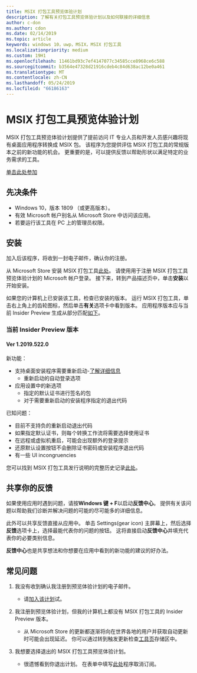 ```yaml
---
title: MSIX 打包工具预览体验计划
description: 了解有关打包工具预览体验计划以及如何联接的详细信息
author: c-don
ms.author: cdon
ms.date: 02/14/2019
ms.topic: article
keywords: windows 10，uwp，MSIX，MSIX 打包工具
ms.localizationpriority: medium
ms.custom: 19H1
ms.openlocfilehash: 11461bd93c7ef4147077c34585cce8968ce6c588
ms.sourcegitcommit: b3564e47328d21916cdeb4c84d638ac12be0a461
ms.translationtype: MT
ms.contentlocale: zh-CN
ms.lasthandoff: 05/24/2019
ms.locfileid: "66186163"
---
```

# <a name="msix-packaging-tool-insider-program"></a>MSIX 打包工具预览体验计划

MSIX 打包工具预览体验计划提供了提前访问 IT 专业人员和开发人员感兴趣将现有桌面应用程序转换成 MSIX 包。 该程序为您提供评估 MSIX 打包工具的常规版本之前的新功能的机会。 更重要的是，可以提供反馈以帮助形状以满足特定的业务需求的工具。 

<div class="nextstepaction"><p><a class="x-hidden-focus" href="https://aka.ms/MSIXPackagingPreviewProgram" data-linktype="external">单击此处参加</a></p></div>

## <a name="prerequisites"></a>先决条件
- Windows 10，版本 1809 （或更高版本）。
- 有效 Microsoft 帐户别名从 Microsoft Store 中访问该应用。
- 若要运行该工具在 PC 上的管理员权限。

## <a name="install"></a>安装

加入后该程序，将收到一封电子邮件，确认你的注册。 

从 Microsoft Store 安装 MSIX 打包工具[此处](https://www.microsoft.com/en-us/p/msix-packaging-tool/9n5lw3jbcxkf)。 请使用用于注册 MSIX 打包工具预览体验计划的 Microsoft 帐户登录。 接下来，转到产品描述页中，单击**安装**以开始安装。

如果您的计算机上已安装该工具，检查已安装的版本。 运行 MSIX 打包工具，单击右上角上的齿轮图标，然后单击**有关**选项卡中看到版本。 应用程序版本应与当前 Insider Preview 生成从部分匹配[如下](#current-insider-preview-build)。 

### <a name="current-insider-preview-build"></a>当前 Insider Preview 版本 

#### <a name="ver-120195220"></a>Ver 1.2019.522.0

新功能：

- 支持桌面安装程序需要重新启动-[了解详细信息](support-restart.md)
    - 重新启动的自动登录选项 
- 应用设置中的新选项
    - 指定的默认证书进行签名的包 
    - 对于需要重新启动的安装程序指定的退出代码
    
已知问题：

- 目前不支持负的重新启动退出代码
- 如果指定默认证书，则每个转换工作流将需要选择使用证书
- 在远程或虚拟机重启，可能会出现额外的登录提示 
- 还原默认设置按钮不会删除证书密码或安装程序退出代码
- 有一些 UI incongruencies

您可以找到 MSIX 打包工具发行说明的完整历史记录[此处](release-notes/history.md)。

## <a name="share-your-feedback"></a>共享你的反馈 

如果使用应用时遇到问题，请按**Windows 键 + F**以启动**反馈中心**。 提供有关该问题以帮助我们诊断并解决问题的可能的尽可能多的详细信息。 

此外可以共享反馈直接从应用中。 单击 Settings(gear icon) 主屏幕上，然后选择**反馈**选项卡上，选择最能代表你的问题的按钮。 这将直接启动**反馈中心**并填充代表你的必要类别信息。 

**反馈中心**也是共享想法和你想要在应用中看到的新功能的建议的好办法。  

## <a name="faqs"></a>常见问题

1. 我没有收到确认我注册到预览体验计划的电子邮件。 
    - 请[加入该计划](https://aka.ms/MSIXPackagingPreviewProgram)试。  

2. 我注册到预览体验计划，但我的计算机上都没有 MSIX 打包工具的 Insider Preview 版本。 
    - 从 Microsoft Store 的更新都逐渐将向在世界各地的用户并获取自动更新时可能会出现延迟。 你可以通过转到触发更新检查[工具页](https://www.microsoft.com/en-us/p/msix-packaging-tool/9n5lw3jbcxkf)存储区中。 
3. 我想要选择退出的 MSIX 打包工具预览体验计划。 
    - 很遗憾看到你退出计划。 在表单中填写[此处](https://forms.office.com/Pages/ResponsePage.aspx?id=v4j5cvGGr0GRqy180BHbR-NSOqDz219PqoOqk5qxQEZUMlEwNVNKMDhNUVlKOVpTRTlVWFhMMThLQy4u)程序取消订阅。 
